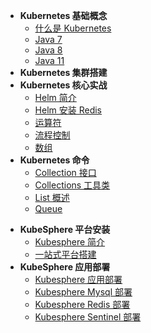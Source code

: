 * **Kubernetes 基础概念**
  * [什么是 Kubernetes](service-mesh-kubernetes/)
  * [Java 7](sourceRead/Java-7.md)
  * [Java 8](sourceRead/Java-8.md)
  * [Java 11](sourceRead/Java-11.md)
* **Kubernetes 集群搭建**
* **Kubernetes 核心实战**
  * [Helm 简介](service-mesh-kubernetes/Helm-简介.md)
  * [Helm 安装 Redis](service-mesh-kubernetes/Helm-安装-Redis.md)
  * [运算符](sourceRead/变量的声明与使用.md)
  * [流程控制](sourceRead/变量的声明与使用.md)
  * [数组](sourceRead/变量的声明与使用.md)
* **Kubernetes 命令**
  * [Collection 接口](sourceRead/Collection-接口.md)
  * [Collections 工具类](sourceRead/Collections-工具类.md)
  * [List 概述](sourceRead/List-概述.md)
  * [Queue](sourceRead/Queue.md)

- **KubeSphere 平台安装**
  - [Kubesphere 简介](service-mesh-kubernetes/Kubesphere-简介.md)
  - [一站式平台搭建](service-mesh-kubernetes/kubesphere-搭建.md)
- **KubeSphere 应用部署**
  - [Kubesphere 应用部署](service-mesh-kubernetes/Kubesphere-应用部署.md)
  - [Kubesphere Mysql 部署](service-mesh-kubernetes/Kubesphere-mysql-部署.md)
  - [Kubesphere Redis 部署](service-mesh-kubernetes/Kubesphere-redis-部署.md)
  - [Kubesphere Sentinel 部署](service-mesh-kubernetes/Kubesphere-sentinel-部署.md)

